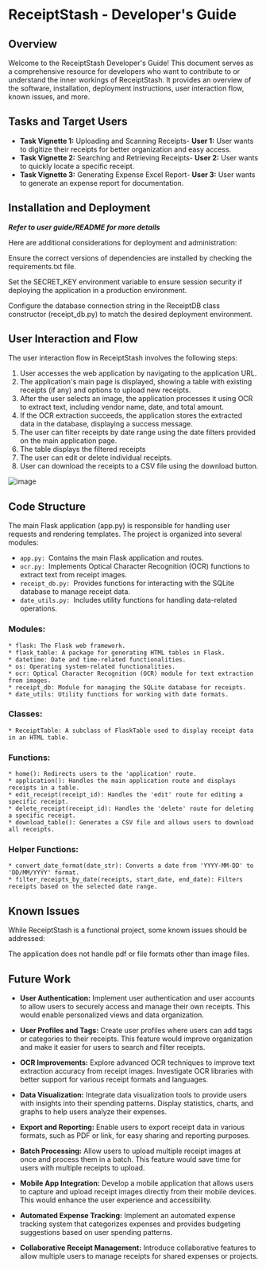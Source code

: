 # ReceiptStash - Developer's Guide

## Overview
Welcome to the ReceiptStash Developer's Guide! This document serves as a comprehensive resource for developers who want to contribute to or understand the inner workings of ReceiptStash. It provides an overview of the software, installation, deployment instructions, user interaction flow, known issues, and more.
## Tasks and Target Users
* **Task Vignette 1:** Uploading and Scanning Receipts- 
 **User 1:** User wants to digitize their receipts for better organization and easy access.
* **Task Vignette 2:** Searching and Retrieving Receipts-
 **User 2:** User wants to quickly locate a specific receipt.
* **Task Vignette 3:** Generating Expense Excel Report- 
 **User 3:** User wants to generate an expense report for documentation.
## Installation and Deployment
 ***Refer to user guide/README for more details***
 
Here are additional considerations for deployment and administration:

Ensure the correct versions of dependencies are installed by checking the requirements.txt file.

Set the SECRET_KEY environment variable to ensure session security if deploying the application in a production environment.

Configure the database connection string in the ReceiptDB class constructor (receipt_db.py) to match the desired deployment environment.

## User Interaction and Flow
The user interaction flow in ReceiptStash involves the following steps:

1. User accesses the web application by navigating to the application URL.
2. The application's main page is displayed, showing a table with existing receipts (if any) and options to upload new receipts.
3. After the user selects an image, the application processes it using OCR to extract text, including vendor name, date, and total amount.
4. If the OCR extraction succeeds, the application stores the extracted data in the database, displaying a success message.
5. The user can filter receipts by date range using the date filters provided on the main application page.
6. The table displays the filtered receipts
7. The user can edit or delete individual receipts.
8. User can download the receipts to a CSV file using the download button.
   
![image](https://github.com/08Karthi08/ReceiptStash_HCI584/assets/135080809/35f6f97d-f4e0-4c99-a4ba-8c64f33b0e94)


## Code Structure
The main Flask application (app.py) is responsible for handling user requests and rendering templates. The project is organized into several modules:

- `app.py: `Contains the main Flask application and routes.
- `ocr.py: `Implements Optical Character Recognition (OCR) functions to extract text from receipt images.
- `receipt_db.py: `Provides functions for interacting with the SQLite database to manage receipt data.
- `date_utils.py: `Includes utility functions for handling data-related operations.

### Modules:
    * flask: The Flask web framework.
    * flask_table: A package for generating HTML tables in Flask.
    * datetime: Date and time-related functionalities.
    * os: Operating system-related functionalities.
    * ocr: Optical Character Recognition (OCR) module for text extraction from images.
    * receipt_db: Module for managing the SQLite database for receipts.
    * date_utils: Utility functions for working with date formats.

### Classes:
    * ReceiptTable: A subclass of FlaskTable used to display receipt data in an HTML table.

### Functions:
    * home(): Redirects users to the 'application' route.
    * application(): Handles the main application route and displays receipts in a table.
    * edit_receipt(receipt_id): Handles the 'edit' route for editing a specific receipt.
    * delete_receipt(receipt_id): Handles the 'delete' route for deleting a specific receipt.
    * download_table(): Generates a CSV file and allows users to download all receipts.

### Helper Functions:
    * convert_date_format(date_str): Converts a date from 'YYYY-MM-DD' to 'DD/MM/YYYY' format.
    * filter_receipts_by_date(receipts, start_date, end_date): Filters receipts based on the selected date range.

## Known Issues
While ReceiptStash is a functional project, some known issues should be addressed:

The application does not handle pdf or file formats other than image files.

## Future Work
- **User Authentication:** Implement user authentication and user accounts to allow users to securely access and manage their own receipts. This would enable personalized views and data organization.

- **User Profiles and Tags:** Create user profiles where users can add tags or categories to their receipts. This feature would improve organization and make it easier for users to search and filter receipts.

- **OCR Improvements:** Explore advanced OCR techniques to improve text extraction accuracy from receipt images. Investigate OCR libraries with better support for various receipt formats and languages.

- **Data Visualization:** Integrate data visualization tools to provide users with insights into their spending patterns. Display statistics, charts, and graphs to help users analyze their expenses.

- **Export and Reporting:** Enable users to export receipt data in various formats, such as PDF or link, for easy sharing and reporting purposes.

- **Batch Processing:** Allow users to upload multiple receipt images at once and process them in a batch. This feature would save time for users with multiple receipts to upload.

- **Mobile App Integration:** Develop a mobile application that allows users to capture and upload receipt images directly from their mobile devices. This would enhance the user experience and accessibility.

- **Automated Expense Tracking:** Implement an automated expense tracking system that categorizes expenses and provides budgeting suggestions based on user spending patterns.

- **Collaborative Receipt Management:** Introduce collaborative features to allow multiple users to manage receipts for shared expenses or projects.
